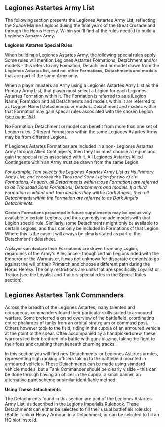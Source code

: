## Legiones Astartes Army List

The following section presents the Legiones Astartes Army List, reflecting the Space Marine Legions during the final years of the Great Crusade and through the Horus Heresy. Within you'll find all the rules needed to build a Legiones Astartes Army.

**Legiones Astartes Special Rules**

When building a Legiones Astartes Army, the following special rules apply. Some rules will mention Legiones Astartes Formations, Detachment and/or models - this refers to any Formation, Detachment or model drawn from the Legiones Astartes list, and not other Formations, Detachments and models that are part of the same Army only.

When a player musters an Army using a Legiones Astartes Army List as the Primary Army List, that player must select a Legion for each Legiones Astartes Formation within it. The Formation is referred to as a [Legion Name] Formation and all Detachments and models within it are referred to as [Legion Name] Detachments or models. Detachment and models within that Formation may gain special rules associated with the chosen Legion ([see page 154](../the_legiones_astartes/legiones_astartes_special_rules.md)).

No Formation, Detachment or model can benefit from more than one set of Legion rules. Different Formations within the same Legiones Astartes Army may be from different Legions.

If Legiones Astartes Formations are included in a non- Legiones Astartes Army through Allied Contingents, then they too must choose a Legion and gain the special rules associated with it. All Legiones Astartes Allied Contingents within an Army must be drawn from the same Legion.

*For example, Tom selects the Legiones Astartes Army List as his Primary Army List, and chooses the Thousand Sons Legion for two of his Formations. As such, all Detachments within those Formations are referred to as Thousand Sons Formations, Detachments and models. If a third Formation is added and Tom decides they will be Dark Angels, then all Detachments within the Formation are referred to as Dark Angels Detachments.*

Certain Formations presented in future supplements may be exclusively available to certain Legions, and thus can only include models with that Legion special rule. Similarly, some Detachments might only be available to certain Legions, and thus can only be included in Formations of that Legion. Where this is the case it will always be clearly stated as part of the Detachment's datasheet.

A player can declare their Formations are drawn from any Legion, regardless of the Army's Allegiance - though certain Legions sided with the Emperor or the Warmaster, it was not unknown for disparate elements to go against the will of their Primarch and choose a different path during the Horus Heresy. The only restrictions are units that are specifically Loyalist or Traitor (see the Loyalist and Traitors special rules in the Special Rules section).

## Legiones Astartes Tank Commanders

Across the breadth of the Legiones Astartes, many talented and courageous commanders found their particular skills suited to armoured warfare. Some preferred a grand overview of the battlefield, coordinating entire phalanxes of tanks from an orbital strategium or command post. Others however took to the field, riding in the cupola of an armoured vehicle at the point of the spear. Often accompanied by a handpicked crew, these warriors led their brethren into battle with guns blazing, taking the fight to their foes and crushing them beneath churning tracks.

In this section you will find new Detachments for Legiones Astartes armies, representing high ranking officers taking to the battlefield mounted in armoured vehicles. These Detachments can be made using standard vehicle models, but a Tank Commander should be clearly visible – this can be done through having an officer in the cupola, a small banner, an alternative paint scheme or similar identifiable method.

**Using These Detachments**

The Detachments found in this section are part of the Legiones Astartes Army List, as described in the Legions Imperialis Rulebook. These Detachments can either be selected to fill their usual battlefield role slot (Battle Tank or Heavy Armour) in a Detachment, or can be selected to fill an HQ slot instead.